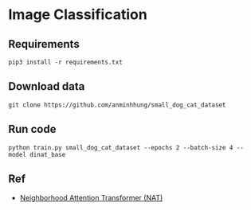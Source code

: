 # Image Classification

## Requirements

```shell
pip3 install -r requirements.txt 
```

## Download data

```
git clone https://github.com/anminhhung/small_dog_cat_dataset
```

## Run code 
```
python train.py small_dog_cat_dataset --epochs 2 --batch-size 4 --model dinat_base
```

## Ref
- [Neighborhood Attention Transformer (NAT)](https://github.com/SHI-Labs/Neighborhood-Attention-Transformer)